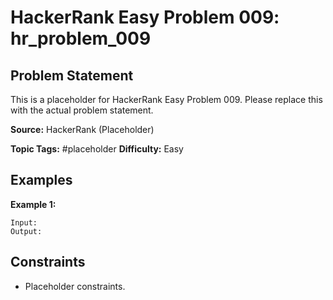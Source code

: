 # HackerRank Easy Problem 009: hr_problem_009

## Problem Statement

This is a placeholder for HackerRank Easy Problem 009.
Please replace this with the actual problem statement.

**Source:** HackerRank (Placeholder)

**Topic Tags:** #placeholder
**Difficulty:** Easy

## Examples

**Example 1:**

```
Input:
Output:
```

## Constraints

- Placeholder constraints.
